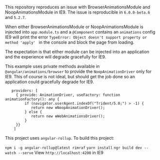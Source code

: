 This repository reproduces an issue with BrowserAnimationsModule and NoopAnimationsModule in IE9. The issue is reproducible in `6.0.0-beta.6` and `5.2.7`.

When either BrowserAnimationsModule or NoopAnimationsModule is injected into `app.module.ts` and a `@Component` contains an `animations` config IE9 will print the error `TypeError: Object doesn't support property or method 'apply' ` in the console and block the page from loading.

The expectation is that either module can be injected into an application and the experience will degrade gracefully for IE9.

This example uses private methods available in `@angular/animations/browser` to provide the `NoopAnimationDriver` only for IE9. This of course is not ideal, but should get the job done so an application could gracefully degrade for IE9.


```
   providers: [
     { provide: AnimationDriver, useFactory: function animationFactory(): any {
         if (navigator.userAgent.indexOf("Trident/5.0;") > -1) {
            return new ɵNoopAnimationDriver();
         } else {
            return new ɵWebAnimationsDriver();
         }
     }}
    ]
```


This project uses `angular-rollup`. To build this project:

`npm i -g angular-rollup@latest rimraf`
`yarn install`
`ngr build dev --watch --serve`
View `http://localhost:4200` in IE9
